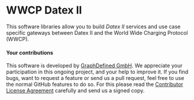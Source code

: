 # WWCP Datex II

This software libraries allow you to build _Datex II_ services and use case specific gateways between Datex II and the World Wide Charging Protocol (WWCP).


#### Your contributions

This software is developed by [GraphDefined GmbH](http://www.graphdefined.com).
We appreciate your participation in this ongoing project, and your help to improve it.
If you find bugs, want to request a feature or send us a pull request, feel free to
use the normal GitHub features to do so. For this please read the
[Contributor License Agreement](Contributor%20License%20Agreement.txt)
carefully and send us a signed copy.
